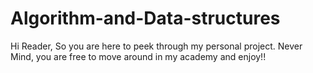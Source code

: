 # Algorithm-and-Data-structures

Hi Reader,
So you are here to peek through my personal project.
Never Mind, you are free to move around in my academy and enjoy!!

